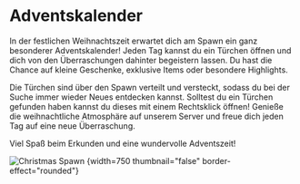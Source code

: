 # Adventskalender

In der festlichen Weihnachtszeit erwartet dich am Spawn ein ganz besonderer Adventskalender!
Jeden Tag kannst du ein Türchen öffnen und dich von den Überraschungen dahinter begeistern lassen.
Du hast die Chance auf kleine Geschenke, exklusive Items oder besondere Highlights.

Die Türchen sind über den Spawn verteilt und versteckt, sodass du bei der Suche immer wieder Neues entdecken kannst.
Solltest du ein Türchen gefunden haben kannst du dieses mit einem <shortcut>Rechtsklick</shortcut> öffnen!
Genieße die weihnachtliche Atmosphäre auf unserem Server und freue dich jeden Tag auf eine neue Überraschung.

Viel Spaß beim Erkunden und eine wundervolle Adventszeit!

![Christmas Spawn](christmas-spawn.png) {width=750 thumbnail="false" border-effect="rounded"}